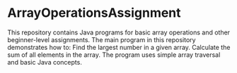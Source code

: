 # ArrayOperationsAssignment
This repository contains Java programs for basic array operations and other beginner-level assignments. The main program in this repository demonstrates how to:  Find the largest number in a given array.  Calculate the sum of all elements in the array.  The program uses simple array traversal and basic Java concepts.
